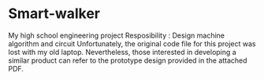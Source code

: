 # Smart-walker
My high school engineering project
Resposibility : Design machine algorithm and circuit
Unfortunately, the original code file for this project was lost with my old laptop. Nevertheless, those interested in developing a similar product can refer to the prototype design provided in the attached PDF.

